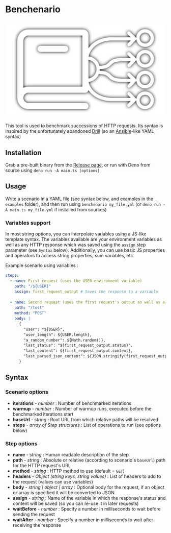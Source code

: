 # Benchenario

![logo](logo.png)

This tool is used to benchmark successions of HTTP requests. Its syntax is inspired by the unfortunately abandoned [Drill](https://github.com/fcsonline/drill) (so an [Ansible](https://github.com/ansible/ansible)-like YAML syntax)

## Installation

Grab a pre-built binary from the [Release page](https://github.com/Webcretaire/Benchenario/releases), or run with Deno from source using `deno run -A main.ts [options]`

## Usage

Write a scenario in a YAML file (see syntax below, and examples in the `examples` folder), and then run using `benchenario my_file.yml` (or `deno run -A main.ts my_file.yml` if installed from sources)

### Variables support

In most string options, you can interpolate variables using a JS-like template syntax. The variables available are your environment variables as well as any HTTP response which was saved using the `assign` step parameter (see `Syntax` below). Additionally, you can use basic JS properties and operators to access string properties, sum variables, etc.

Example scenario using variables :

```yaml
steps:
  - name: First request (uses the USER environment variable)
    path: "/${USER}"
    assign: first_request_output # Saves the response to a variable

  - name: Second request (uses the first request's output as well as a few operations on variables)
    path: "/test"
    method: "POST"
    body: |
      {
        "user": "${USER}",
        "user_length": ${USER.length},
        "a_random_number": ${Math.random()},
        "last_status": "${first_request_output.status}",
        "last_content": ${first_request_output.content},
        "last_parsed_json_content": ${JSON.stringify(first_request_output.json)}
      }
```

## Syntax

### Scenario options

- **iterations** - *number* : Number of benchmarked iterations
- **warmup** - *number* : Number of warmup runs, executed before the benchmarked iterations start
- **baseUrl** - *string* : Root URL from which relative paths will be resolved
- **steps** - *array of Step structures* : List of operations to run (see options below)

### Step options

- **name** - *string* : Human readable description of the step
- **path** - *string* : Absolute or relative (according to scenario's `baseUrl`) path for the HTTP request's URL
- **method** - *string* : HTTP method to use (default = `GET`)
- **headers** - *Object (string keys, string values)* : List of headers to add to the request (values can use variables)
- **body** - *string | object | array* : Optional body for the request, if an object or array is specified it will be converted to JSON
- **assign** - *string* : Name of the variable in which the response's status and content will be saved (so you can re-use it in later requests)
- **waitBefore** - *number* : Specify a number in milliseconds to wait before sending the request
- **waitAfter** - *number* : Specify a number in milliseconds to wait after receiving the response
